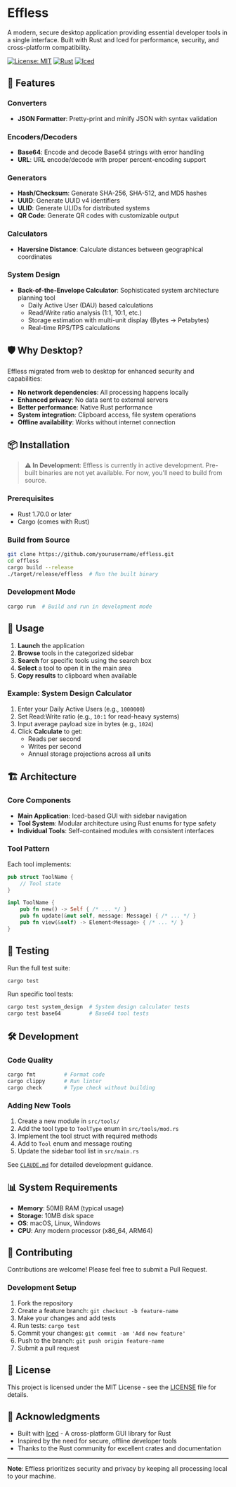 # Effless

A modern, secure desktop application providing essential developer tools in a single interface. Built with Rust and Iced for performance, security, and cross-platform compatibility.

[![License: MIT](https://img.shields.io/badge/License-MIT-yellow.svg)](https://opensource.org/licenses/MIT)
[![Rust](https://img.shields.io/badge/rust-%23000000.svg?style=flat&logo=rust&logoColor=white)](https://www.rust-lang.org/)
[![Iced](https://img.shields.io/badge/GUI-Iced-blue)](https://iced.rs/)

## 🚀 Features

### Converters
- **JSON Formatter**: Pretty-print and minify JSON with syntax validation

### Encoders/Decoders  
- **Base64**: Encode and decode Base64 strings with error handling
- **URL**: URL encode/decode with proper percent-encoding support

### Generators
- **Hash/Checksum**: Generate SHA-256, SHA-512, and MD5 hashes
- **UUID**: Generate UUID v4 identifiers
- **ULID**: Generate ULIDs for distributed systems
- **QR Code**: Generate QR codes with customizable output

### Calculators
- **Haversine Distance**: Calculate distances between geographical coordinates

### System Design
- **Back-of-the-Envelope Calculator**: Sophisticated system architecture planning tool
  - Daily Active User (DAU) based calculations
  - Read/Write ratio analysis (1:1, 10:1, etc.)
  - Storage estimation with multi-unit display (Bytes → Petabytes)
  - Real-time RPS/TPS calculations

## 🛡️ Why Desktop?

Effless migrated from web to desktop for enhanced security and capabilities:
- **No network dependencies**: All processing happens locally
- **Enhanced privacy**: No data sent to external servers
- **Better performance**: Native Rust performance
- **System integration**: Clipboard access, file system operations
- **Offline availability**: Works without internet connection

## 📦 Installation

> **⚠️ In Development**: Effless is currently in active development. Pre-built binaries are not yet available. For now, you'll need to build from source.

### Prerequisites
- Rust 1.70.0 or later
- Cargo (comes with Rust)

### Build from Source
```bash
git clone https://github.com/yourusername/effless.git
cd effless
cargo build --release
./target/release/effless  # Run the built binary
```

### Development Mode
```bash
cargo run  # Build and run in development mode
```

## 🎯 Usage

1. **Launch** the application
2. **Browse** tools in the categorized sidebar
3. **Search** for specific tools using the search box
4. **Select** a tool to open it in the main area
5. **Copy results** to clipboard when available

### Example: System Design Calculator
1. Enter your Daily Active Users (e.g., `1000000`)
2. Set Read:Write ratio (e.g., `10:1` for read-heavy systems)
3. Input average payload size in bytes (e.g., `1024`)
4. Click **Calculate** to get:
   - Reads per second
   - Writes per second  
   - Annual storage projections across all units

## 🏗️ Architecture

### Core Components
- **Main Application**: Iced-based GUI with sidebar navigation
- **Tool System**: Modular architecture using Rust enums for type safety
- **Individual Tools**: Self-contained modules with consistent interfaces

### Tool Pattern
Each tool implements:
```rust
pub struct ToolName {
    // Tool state
}

impl ToolName {
    pub fn new() -> Self { /* ... */ }
    pub fn update(&mut self, message: Message) { /* ... */ }
    pub fn view(&self) -> Element<Message> { /* ... */ }
}
```

## 🧪 Testing

Run the full test suite:
```bash
cargo test
```

Run specific tool tests:
```bash
cargo test system_design  # System design calculator tests
cargo test base64         # Base64 tool tests
```

## 🛠️ Development

### Code Quality
```bash
cargo fmt         # Format code
cargo clippy      # Run linter
cargo check       # Type check without building
```

### Adding New Tools
1. Create a new module in `src/tools/`
2. Add the tool type to `ToolType` enum in `src/tools/mod.rs`
3. Implement the tool struct with required methods
4. Add to `Tool` enum and message routing
5. Update the sidebar tool list in `src/main.rs`

See [`CLAUDE.md`](./CLAUDE.md) for detailed development guidance.

## 📊 System Requirements

- **Memory**: 50MB RAM (typical usage)
- **Storage**: 10MB disk space
- **OS**: macOS, Linux, Windows
- **CPU**: Any modern processor (x86_64, ARM64)

## 🤝 Contributing

Contributions are welcome! Please feel free to submit a Pull Request.

### Development Setup
1. Fork the repository
2. Create a feature branch: `git checkout -b feature-name`
3. Make your changes and add tests
4. Run tests: `cargo test`
5. Commit your changes: `git commit -am 'Add new feature'`
6. Push to the branch: `git push origin feature-name`
7. Submit a pull request

## 📝 License

This project is licensed under the MIT License - see the [LICENSE](LICENSE) file for details.

## 🙏 Acknowledgments

- Built with [Iced](https://iced.rs/) - A cross-platform GUI library for Rust
- Inspired by the need for secure, offline developer tools
- Thanks to the Rust community for excellent crates and documentation

---

**Note**: Effless prioritizes security and privacy by keeping all processing local to your machine.